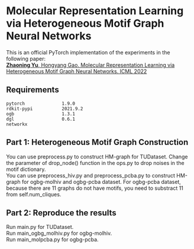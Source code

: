 # Molecular Representation Learning via Heterogeneous Motif Graph Neural Networks
This is an official PyTorch implementation of the experiments in the following paper:\
[<b>Zhaoning Yu</b>, Hongyang Gao. Molecular Representation Learning via Heterogeneous Motif Graph Neural Networks. ICML 2022](https://proceedings.mlr.press/v162/yu22a.html)

## Requirements
```
pytorch              1.9.0
rdkit-pypi           2021.9.2
ogb                  1.3.1
dgl                  0.6.1
networkx
```
## Part 1: Heterogeneous Motif Graph Construction
You can use preprocess.py to construct HM-graph for TUDataset. Change the parameter of drop_node() function in the ops.py to drop noises in the motif dictionary.\
You can use preprocess_hiv.py and preprocess_pcba.py to construct HM-graph for ogbg-molhiv and ogbg-pcba dataset. For ogbg-pcba dataset, because there are 11 graphs do not have motifs, you need to substract 11 from self.num_cliques.

## Part 2: Reproduce the results
Run main.py for TUDataset.\
Run main_ogbg_molhiv.py for ogbg-molhiv.\
Run main_molpcba.py for ogbg-pcba.
